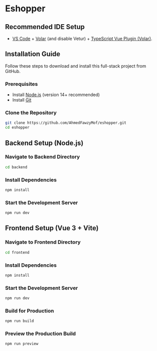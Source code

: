 # Eshopper

## Recommended IDE Setup

- [VS Code](https://code.visualstudio.com/) + [Volar](https://marketplace.visualstudio.com/items?itemName=Vue.volar) (and disable Vetur) + [TypeScript Vue Plugin (Volar)](https://marketplace.visualstudio.com/items?itemName=Vue.vscode-typescript-vue-plugin).

## Installation Guide

Follow these steps to download and install this full-stack project from GitHub.

### Prerequisites
- Install [Node.js](https://nodejs.org/) (version 14+ recommended)
- Install [Git](https://git-scm.com/)

### Clone the Repository
```sh
git clone https://github.com/AhmedFawzyMof/eshopper.git
cd eshopper
```

## Backend Setup (Node.js)

### Navigate to Backend Directory
```sh
cd backend
```

### Install Dependencies
```sh
npm install
```

### Start the Development Server
```sh
npm run dev
```

## Frontend Setup (Vue 3 + Vite)

### Navigate to Frontend Directory
```sh
cd frontend
```

### Install Dependencies
```sh
npm install
```

### Start the Development Server
```sh
npm run dev
```

### Build for Production
```sh
npm run build
```

### Preview the Production Build
```sh
npm run preview
```

